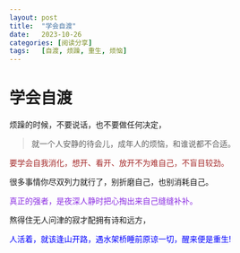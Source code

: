 ```yaml
---
layout: post
title:  "学会自渡"
date:   2023-10-26
categories: [阅读分享]
tags:   [自渡, 烦躁, 重生, 烦恼]
---
```


# 学会自渡 #
烦躁的时候，不要说话，也不要做任何决定，   

> 就一个人安静的待会儿，成年人的烦恼，和谁说都不合适。  

<font color="#a52a2a">要学会自我消化，想开、看开、放开不为难自己，不盲目较劲。</font>   

很多事情你尽双列力就行了，别折磨自己，也别消耗自己。  

<font color="#8a2be2">真正的强者，是夜深人静时把心掏出来自己缝缝补补。</font> 

熬得住无人问津的寂才配拥有诗和远方，  

<font color="#0000ff">人活着，就该逢山开路，遇水架桥睡前原谅一切，醒来便是重生!  </font>
